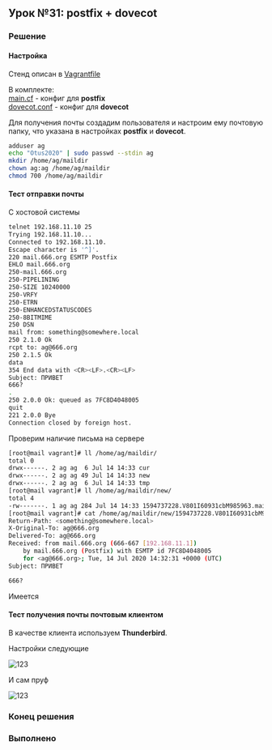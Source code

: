 ## Урок №31: **postfix** + **dovecot**
### Решение
#### Настройка
Стенд описан в [Vagrantfile](Vagrantfile)

В комплекте:   
[main.cf](main.cf) - конфиг для **postfix**   
[dovecot.conf](dovecot.conf) - конфиг для **dovecot**

Для получения почты создадим пользователя и настроим ему почтовую папку, что указана в настройках **postfix** и **dovecot**.
```bash
adduser ag
echo "Otus2020" | sudo passwd --stdin ag
mkdir /home/ag/maildir
chown ag:ag /home/ag/maildir
chmod 700 /home/ag/maildir
```
#### Тест отправки почты
С хостовой системы
```bash
telnet 192.168.11.10 25
Trying 192.168.11.10...
Connected to 192.168.11.10.
Escape character is '^]'.
220 mail.666.org ESMTP Postfix
EHLO mail.666.org
250-mail.666.org
250-PIPELINING
250-SIZE 10240000
250-VRFY
250-ETRN
250-ENHANCEDSTATUSCODES
250-8BITMIME
250 DSN
mail from: something@somewhere.local
250 2.1.0 Ok
rcpt to: ag@666.org
250 2.1.5 Ok
data
354 End data with <CR><LF>.<CR><LF>
Subject: ПРИВЕТ
666?
.
250 2.0.0 Ok: queued as 7FC8D4048005
quit
221 2.0.0 Bye
Connection closed by foreign host.
```
Проверим наличие письма на сервере
```bash
[root@mail vagrant]# ll /home/ag/maildir/
total 0
drwx------. 2 ag ag  6 Jul 14 14:33 cur
drwx------. 2 ag ag 49 Jul 14 14:33 new
drwx------. 2 ag ag  6 Jul 14 14:33 tmp
[root@mail vagrant]# ll /home/ag/maildir/new/
total 4
-rw-------. 1 ag ag 284 Jul 14 14:33 1594737228.V801I60931cbM985963.mail
[root@mail vagrant]# cat /home/ag/maildir/new/1594737228.V801I60931cbM985963.mail 
Return-Path: <something@somewhere.local>
X-Original-To: ag@666.org
Delivered-To: ag@666.org
Received: from mail.666.org (666-667 [192.168.11.1])
	by mail.666.org (Postfix) with ESMTP id 7FC8D4048005
	for <ag@666.org>; Tue, 14 Jul 2020 14:32:31 +0000 (UTC)
Subject: ПРИВЕТ

666?
```
Имеется
#### Тест получения почты почтовым клиентом
В качестве клиента используем **Thunderbird**.

Настройки следующие

![123](https://i.imgur.com/si0emxb.png)

И сам пруф

![123](https://i.imgur.com/Ay1nMq8.png)
### Конец решения
### Выполненo